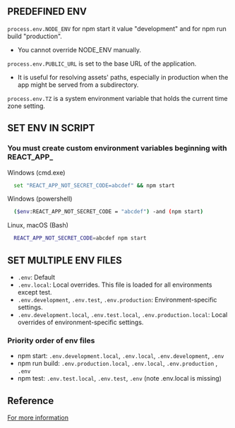 ## PREDEFINED ENV
`process.env.NODE_ENV` for npm start it value "development" and for npm run build "production".
- You cannot override NODE_ENV manually.

`process.env.PUBLIC_URL` is set to the base URL of the application.

- It is useful for resolving assets' paths, especially in production when the app might be served from a subdirectory.

`process.env.TZ` is a system environment variable that holds the current time zone setting.
## SET ENV IN SCRIPT
###  You must create custom environment variables beginning with REACT_APP_
Windows (cmd.exe)

```bash
  set "REACT_APP_NOT_SECRET_CODE=abcdef" && npm start
```
Windows (powershell)

```bash
  ($env:REACT_APP_NOT_SECRET_CODE = "abcdef") -and (npm start)
```
Linux, macOS (Bash)

```bash
  REACT_APP_NOT_SECRET_CODE=abcdef npm start
```

## SET MULTIPLE ENV FILES

- `.env`: Default
- `.env.local`: Local overrides. This file is loaded for all environments except test.
- `.env.development`, `.env.test`, `.env.production`: Environment-specific settings.
- `.env.development.local`, `.env.test.local`, `.env.production.local`: Local overrides of environment-specific settings.

### Priority order of env files
- npm start: `.env.development.local`, `.env.local`, `.env.development`, `.env`
- npm run build: `.env.production.local`, `.env.local`, `.env.production` , `.env`
- npm test: `.env.test.local`, `.env.test`, `.env` (note .env.local is missing)

## Reference

 [For more information](https://create-react-app.dev/docs/adding-custom-environment-variables/)
